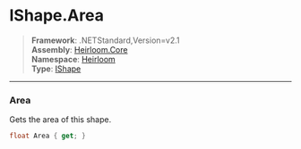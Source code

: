 # IShape.Area

> **Framework**: .NETStandard,Version=v2.1  
> **Assembly**: [Heirloom.Core][0]  
> **Namespace**: [Heirloom][0]  
> **Type**: [IShape][1]  

--------------------------------------------------------------------------------

### Area

Gets the area of this shape.

```cs
float Area { get; }
```

[0]: ..\Heirloom.Core.md
[1]: Heirloom.IShape.md
